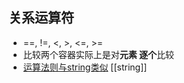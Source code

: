 ## 关系运算符

- ==, !=, &lt;, &gt;, &lt;=, &gt;=
- 比较两个容器实际上是对**元素 逐个**比较
- [运算法则与string类似](#strrelateoperator)
  [[string]]